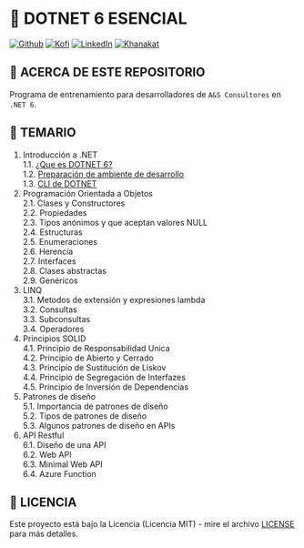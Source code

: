 # 🦄 DOTNET 6 ESENCIAL

[![Github][github-shield]][github-url]
[![Kofi][kofi-shield]][kofi-url]
[![LinkedIn][linkedin-shield]][linkedin-url]
[![Khanakat][khanakat-shield]][khanakat-url]

## 📌 ACERCA DE ESTE REPOSITORIO

Programa de entrenamiento para desarrolladores de `A&S Consultores` en `.NET 6`.

## 📖 TEMARIO

1. Introducción a .NET  
  1.1. [¿Que es DOTNET 6?](01_Introduccion/NET6.md)  
  1.2. [Preparación de ambiente de desarrollo](01_Introduccion/Preparacion%20de%20ambiente%20NET.md)  
  1.3. [CLI de DOTNET](01_Introduccion/CLI-NET6.md)
2. Programación Orientada a Objetos  
  2.1. Clases y Constructores  
  2.2. Propiedades  
  2.3. Tipos anónimos y que aceptan valores NULL  
  2.4. Estructuras  
  2.5. Enumeraciones  
  2.6. Herencia  
  2.7. Interfaces  
  2.8. Clases abstractas  
  2.9. Genéricos
3. LINQ  
  3.1. Metodos de extensión y expresiones lambda  
  3.2. Consultas  
  3.3. Subconsultas  
  3.4. Operadores
4. Principios SOLID  
  4.1. Principio de Responsabilidad Unica  
  4.2. Principio de Abierto y Cerrado  
  4.3. Principio de Sustitución de Liskov  
  4.4. Principio de Segregación de Interfazes  
  4.5. Principio de Inversión de Dependencias
5. Patrones de diseño  
  5.1. Importancia de patrones de diseño  
  5.2. Tipos de patrones de diseño  
  5.3. Algunos patrones de diseño en APIs
6. API Restful  
  6.1. Diseño de una API  
  6.2. Web API  
  6.3. Minimal Web API  
  6.4. Azure Function

## 📄 LICENCIA

Este proyecto está bajo la Licencia (Licencia MIT) - mire el archivo [LICENSE](LICENSE) para más detalles.

<!--- reference style links --->
[github-shield]: https://img.shields.io/badge/-@fernandocalmet-%23181717?style=flat-square&logo=github
[github-url]: https://github.com/fernandocalmet
[kofi-shield]: https://img.shields.io/badge/-@fernandocalmet-%231DA1F2?style=flat-square&logo=kofi&logoColor=ff5f5f
[kofi-url]: https://ko-fi.com/fernandocalmet
[linkedin-shield]: https://img.shields.io/badge/-fernandocalmet-blue?style=flat-square&logo=Linkedin&logoColor=white&link=https://www.linkedin.com/in/fernandocalmet
[linkedin-url]: https://www.linkedin.com/in/fernandocalmet
[khanakat-shield]: https://img.shields.io/badge/khanakat.com-brightgreen?style=flat-square
[khanakat-url]: https://khanakat.com